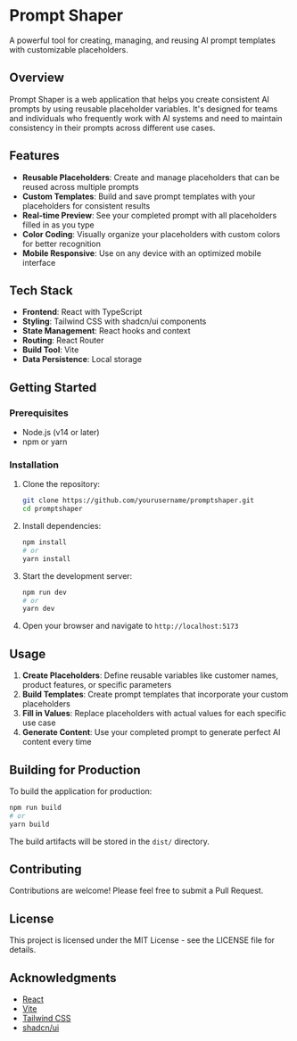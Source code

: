 # Prompt Shaper

A powerful tool for creating, managing, and reusing AI prompt templates with customizable placeholders.

## Overview

Prompt Shaper is a web application that helps you create consistent AI prompts by using reusable placeholder variables. It's designed for teams and individuals who frequently work with AI systems and need to maintain consistency in their prompts across different use cases.

## Features

- **Reusable Placeholders**: Create and manage placeholders that can be reused across multiple prompts
- **Custom Templates**: Build and save prompt templates with your placeholders for consistent results
- **Real-time Preview**: See your completed prompt with all placeholders filled in as you type
- **Color Coding**: Visually organize your placeholders with custom colors for better recognition
- **Mobile Responsive**: Use on any device with an optimized mobile interface

## Tech Stack

- **Frontend**: React with TypeScript
- **Styling**: Tailwind CSS with shadcn/ui components
- **State Management**: React hooks and context
- **Routing**: React Router
- **Build Tool**: Vite
- **Data Persistence**: Local storage

## Getting Started

### Prerequisites

- Node.js (v14 or later)
- npm or yarn

### Installation

1. Clone the repository:
   ```bash
   git clone https://github.com/yourusername/promptshaper.git
   cd promptshaper
   ```

2. Install dependencies:
   ```bash
   npm install
   # or
   yarn install
   ```

3. Start the development server:
   ```bash
   npm run dev
   # or
   yarn dev
   ```

4. Open your browser and navigate to `http://localhost:5173`

## Usage

1. **Create Placeholders**: Define reusable variables like customer names, product features, or specific parameters
2. **Build Templates**: Create prompt templates that incorporate your custom placeholders
3. **Fill in Values**: Replace placeholders with actual values for each specific use case
4. **Generate Content**: Use your completed prompt to generate perfect AI content every time

## Building for Production

To build the application for production:

```bash
npm run build
# or
yarn build
```

The build artifacts will be stored in the `dist/` directory.

## Contributing

Contributions are welcome! Please feel free to submit a Pull Request.

## License

This project is licensed under the MIT License - see the LICENSE file for details.

## Acknowledgments

- [React](https://reactjs.org/)
- [Vite](https://vitejs.dev/)
- [Tailwind CSS](https://tailwindcss.com/)
- [shadcn/ui](https://ui.shadcn.com/)